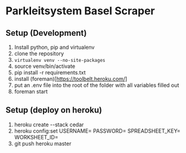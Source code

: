 # Parkleitsystem Basel Scraper

## Setup (Development)

1. Install python, pip and virtualenv
2. clone the repository
3. `virtualenv venv --no-site-packages`
4. source venv/bin/activate
5. pip install -r requirements.txt
6. install (foreman)[https://toolbelt.heroku.com/]
7. put an .env file into the root of the folder with all variables filled out
7. foreman start

## Setup (deploy on heroku)

1. heroku create <app-name> --stack cedar
2. heroku config:set USERNAME=<your-gmail-username> PASSWORD=<your-gmail-password> SPREADSHEET_KEY=<the-key> WORKSHEET_ID=<usually-od6>
2. git push heroku master
